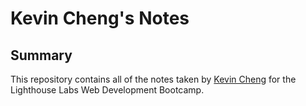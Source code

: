 # Kevin Cheng's Notes

## Summary 

This repository contains all of the notes taken by [Kevin Cheng](https://github.com/kzcheng/) for the Lighthouse Labs Web Development Bootcamp.